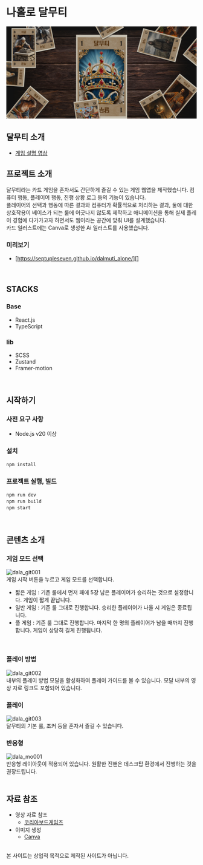 # 나홀로 달무티
<p align="center">
    <img src=".readme/preview.jpg" />
</p>

## 달무티 소개
- [게임 설명 영상][]

[게임 설명 영상]: https://youtu.be/sO-vxnoL31A?si=ls5eMAc9QKEPIoIs

## 프로젝트 소개
달무티라는 카드 게임을 혼자서도 간단하게 즐길 수 있는 게임 웹앱을 제작했습니다. 컴퓨터 행동, 플레이어 행동, 진행 상황 로그 등의 기능이 있습니다.<br/>
플레이어의 선택과 행동에 따른 결과와 컴퓨터가 확률적으로 처리하는 결과, 둘에 대한 상호작용이 베이스가 되는 룰에 어긋나지 않도록 제작하고 애니메이션을 통해 실제 플레이 경험에 다가가고자 하면서도 웹이라는 공간에 맞춰 UI를 설계했습니다.<br/>
카드 일러스트에는 Canva로 생성한 Ai 일러스트를 사용했습니다.

### 미리보기
- [https://septupleseven.github.io/dalmuti_alone/][]

[https://septupleseven.github.io/dalmuti_alone/]: https://septupleseven.github.io/dalmuti_alone/
<br/>

## STACKS   
### Base
- React.js
- TypeScript
### lib
- SCSS
- Zustand
- Framer-motion
<br/>

## 시작하기
### 사전 요구 사항
- Node.js v20 이상

### 설치
```bash
npm install
```

### 프로젝트 실행, 빌드
```bash
npm run dev
npm run build
npm start
```
<br/>

## 콘텐츠 소개   
### 게임 모드 선택
![dala_git001](https://github.com/user-attachments/assets/f6efac7e-1186-4f48-a958-41fa61d3333f)
<br/>
게임 시작 버튼을 누르고 게임 모드를 선택합니다.
- 짧은 게임 : 기존 룰에서 먼저 패에 5장 남은 플레이어가 승리하는 것으로 설정합니다. 게임이 짧게 끝납니다.
- 일반 게임 : 기존 룰 그대로 진행합니다. 승리한 플레이어가 나올 시 게임은 종료됩니다.
- 풀 게임 : 기존 룰 그대로 진행합니다. 마지막 한 명의 플레이어가 남을 때까지 진행합니다. 게임이 상당히 길게 진행됩니다.
<br/>

### 플레이 방법
![dala_git002](https://github.com/user-attachments/assets/476c142c-dd4f-447b-acee-98aaceb3e4e3)
<br/>
내부의 플레이 방법 모달을 활성화하여 플레이 가이드를 볼 수 있습니다. 모달 내부의 영상 자료 링크도 포함되어 있습니다.
<br/>

### 플레이
![dala_git003](https://github.com/user-attachments/assets/9a830305-93fa-455b-93fd-f1bc77f1a03c)
<br/>
달무티의 기본 룰, 조커 등을 혼자서 즐길 수 있습니다.

### 반응형
![dala_mo001](https://github.com/user-attachments/assets/db616812-c7d9-45be-82fb-87c08fd5d0ac)
<br/>
반응형 레이아웃이 적용되어 있습니다. 원활한 진핸은 데스크탑 환경에서 진행하는 것을 권장드립니다.
<br/>
<br/>

## 자료 참조
- 영상 자료 참조
  - [코리아보드게임즈](https://www.youtube.com/watch?v=sO-vxnoL31A)
- 이미지 생성
  - [Canva](https://www.canva.com/ko_kr/)
<br />
본 사이트는 상업적 목적으로 제작된 사이트가 아닙니다.
